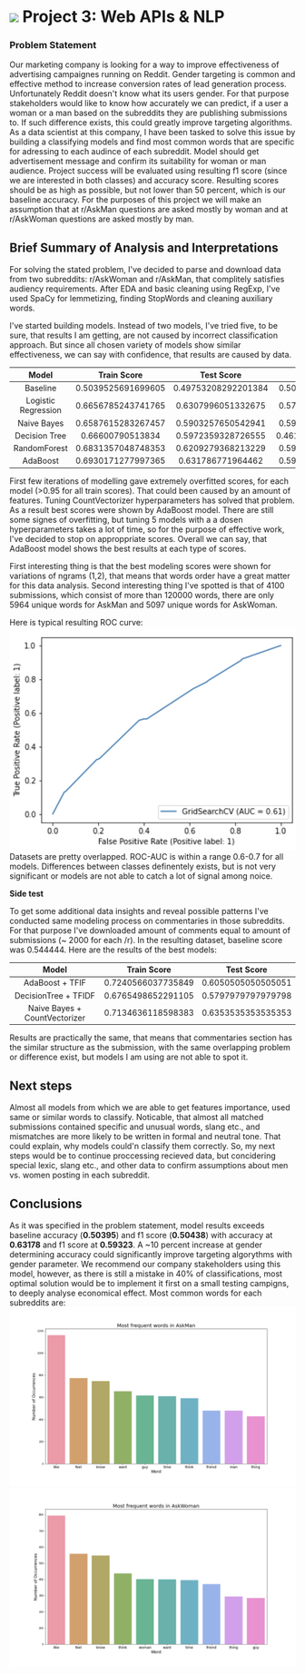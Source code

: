 # ![](https://ga-dash.s3.amazonaws.com/production/assets/logo-9f88ae6c9c3871690e33280fcf557f33.png) Project 3: Web APIs & NLP

### Problem Statement

Our marketing company is looking for a way to improve effectiveness of advertising campaignes running on Reddit. Gender targeting is common and effective method to increase conversion rates of lead generation process. Unfortunately Reddit doesn't know what its users gender. For that purpose stakeholders would like to know how accurately we can predict, if a user a woman or a man based on the subreddits they are publishing submissions to. If such difference exists, this could greatly improve targeting algorithms. As a data scientist at this company, I have been tasked to solve this issue by building a classifying models and find most common words that are specific for adressing to each audince of each subreddit. Model should get advertisement message and confirm its suitability for woman or man audience. Project success will be evaluated using resulting f1 score (since we are interested in both classes) and accuracy score. Resulting scores should be as high as possible, but not lower than 50 percent, which is our baseline accuracy. For the purposes of this project we will make an assumption that at r/AskMan questions are asked mostly by woman and at r/AskWoman questions are asked mostly by man.


## Brief Summary of Analysis and Interpretations
For solving the stated problem, I've decided to parse and download data from two subreddits: r/AskWoman and r/AskMan, that complitely satisfies audiency requirements. After EDA and basic cleaning using RegExp, I've used SpaCy for lemmetizing, finding StopWords and cleaning auxiliary words.

I've started building models. Instead of two models, I've tried five, to be sure, that results I am getting, are not caused by incorrect classification approach. But since all chosen variety of models show similar effectiveness, we can say with confidence, that results are caused by data. 


|Model|Train Score|Test Score| F1 Score|
|:---:|:---:|:---:|:---:|  
| Baseline | 0.5039525691699605 | 0.49753208292201384 |0.5043816942551119|
| Logistic Regression | 0.6656785243741765 | 0.6307996051332675 |0.5701149425287357|
| Naive Bayes |  0.6587615283267457 | 0.5903257650542941 |0.5982575024201355|
| Decision Tree | 0.66600790513834 | 0.5972359328726555 |0.46174142480211083|
| RandomForest | 0.6831357048748353 | 0.6209279368213229 |0.5923566878980892|
|<dev>AdaBoost<dev> |<dev>0.6930171277997365<dev> | <dev>0.631786771964462<dev> |<dev>0.5932388222464559<dev>|

First few iterations of modelling gave extremely overfitted scores, for each model (>0.95 for all train scores). That could been caused by an amount of features. Tuning CountVectorizer hyperparameters has solved that problem. As a result best scores were shown by  AdaBoost model. There are still some signes of overfitting, but tuning 5 models with a a dosen hyperparameters takes a lot of time, so for the purpose of effective work, I've decided to stop on approppriate scores.
Overall we can say, that AdaBoost model shows the best results at each type of scores.

First interesting thing is that the best modeling scores were shown for variations of ngrams (1,2), that means that words order have a great matter for this data analysis.
Second interesting thing I've spotted is that of 4100 submissions, which consist of more than 120000 words, there are only 5964 unique words for AskMan and 5097 unique words for AskWoman.

Here is typical resulting ROC curve:
 ![""](./resources/ROC.png)
Datasets are pretty overlapped. ROC-AUC is within a range 0.6-0.7 for all models. Differences between classes definentely exists, but is not very significant or models are not able to catch a lot of signal among noice.


**Side test**

To get some additional data insights and reveal possible patterns I've conducted same modeling process on commentaries in those subreddits. For that purpose I've downloaded amount of comments equal to amount of submissions (~ 2000 for each /r). In the resulting dataset, baseline score was <dev>0.544444<dev>. Here are the results of the best models:

|Model|Train Score|Test Score|
|:---:|:---:|:---:|
|AdaBoost + TFIF                |0.7240566037735849 |0.6050505050505051|
|DecisionTree + TFIDF           |0.6765498652291105 |0.5797979797979798|
|Naive Bayes + CountVectorizer  |0.7134636118598383 |0.6353535353535353|


Results are practically the same, that means that commentaries section has the similar structure as the submission, with the same overlapping problem or difference exist, but models I am using are not able to spot it.



## Next steps 
Almost all models from which we are able to get features importance, used same or similar words to classify. Noticable, that almost all matched submissions contained specific and unusual words, slang etc., and mismatches are more likely to be written in formal and neutral tone. That could explain, why models could'n classify them correctly. So, my next steps would be to continue proccessing recieved data, but concidering special lexic, slang etc., and other data to confirm assumptions about men vs. women posting in each subreddit. 


## Conclusions 
As it was specified in the problem statement, model results exceeds baseline accuracy (**0.50395**) and f1 score (**0.50438**) with accuracy at **0.63178** and f1 score at **0.59323**. A ~10 percent increase at gender determining accuracy could significantly improve targeting algorythms with gender parameter.  We recommend our company stakeholders using this model, however, as there is still a mistake in 40% of classifications, most optimal solution would be to implement it first on a small testing campigns, to deeply analyse economical effect. Most common words for each subreddits are:
 ![""](./resources/AskManWords.png)
  ![""](./resources/AskWomanWords.png)
